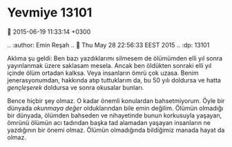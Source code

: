 Yevmiye 13101
=============

:date: 2015-06-19 11:33:14 +0300

.. :author: Emin Reşah
.. :date: Thu May 28 22:56:33 EEST 2015 
.. :dp: 13101 


Aklıma şu geldi: Ben bazı yazdıklarımı silmesem de ölümümden elli yıl
sonra yayınlanmak üzere saklasam mesela. Ancak ben öldükten sonraki
elli yıl içinde ölüm ortadan kalksa. Veya insanların ömrü çok
uzasa. Benim jenerasyonumdan, hakkında atıp tuttuklarım da, bu 50 yılı
doldursa ve hatta *gençleşerek* doldursa ve sonra okusalar bunları.

Bence hiçbir şey olmaz. O kadar önemli konulardan bahsetmiyorum. Öyle
bir dünyada *okunmaya değer* olduklarından bile emin değilim. Ölümün
olmadığı bir dünyada, ölümden bahseden ve nihayetinde bunun korkusuyla
yaşayan, ömrünü ölümün acı tadından başka tad alamadan yaşayan
insanların ne yazdığının bir önemi olmaz. Ölümün olmadığında
bildiğimiz manada hayat da olmaz.
